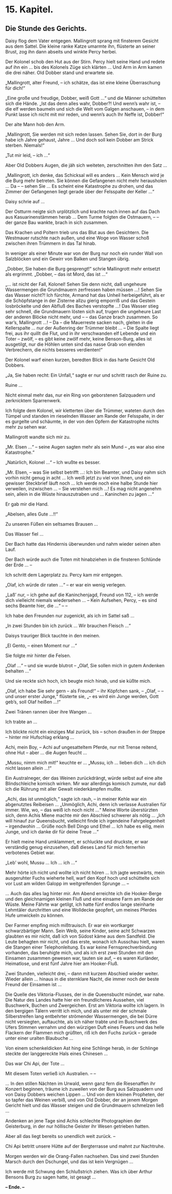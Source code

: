 15\. Kapitel.
=============
Die Stunde des Gerichts.
------------------------

Daisy flog dem Vater entgegen. Mallingrott sprang mit finsterem Gesicht aus dem
Sattel. Die kleine ranke Katze umarmte ihn, flüsterte an seiner Brust, zog ihn
dann abseits und winkte Percy herbei.

Der Kolonel schob den Hut aus der Stirn. Percy hielt seine Hand und redete auf
ihn ein … bis des Kolonels Züge sich klärten … Und Arm in Arm kamen die drei
näher. Old Dobber stand und erwartete sie.

„Mallingrott, alter Freund, – ich schätze, das ist eine kleine Überraschung für
dich!“

„Eine große und freudige, Dobber, weiß Gott …“ und die Männer schüttelten sich
die Hände. „Ist das denn alles wahr, Dobber?! Und wenn’s wahr ist, – die elf
werden baumeln und sich die Welt vom Galgen anschauen, – in dem Punkt lasse ich
nicht mit mir reden, und wenn’s auch Ihr Neffe ist, Dobber!“

Der alte Mann hob den Arm.

„Mallingrott, Sie werden mit sich reden lassen. Sehen Sie, dort in der Burg
habe ich Jahre gehaust, Jahre … Und doch soll kein Dobber am Strick sterben.
Niemals!“

„Tut mir leid, – ich …“

Aber Old Dobbers Augen, die jäh sich weiteten, zerschnitten ihm den Satz …

„Mallingrott, ich denke, das Schicksal will es anders … Kein Mensch wird je die
Burg mehr betreten. Sie können die Gefangenen nicht mehr herausholen … Da – –
sehen Sie … Es scheint eine Katastrophe zu drohen, und das Zimmer der
Gefangenen liegt gerade über der Felsspalte der Keller …“

Daisy schrie auf …

Der Ostturm neigte sich urplötzlich und krachte nach innen auf das Dach aus
Kasuarinenstämmen herab … Dem Turme folgten die Ostmauern, – – der ganze Bau
wankte, brach in sich zusammen.

Das Krachen und Poltern trieb uns das Blut aus den Gesichtern. Die Westmauer
rutschte nach außen, und eine Woge von Wasser schoß zwischen ihren Trümmern in
das Tal hinab.

In weniger als einer Minute war von der Burg nur noch ein runder Wall von
Salzblöcken und ein Gewirr von Balken und Stangen übrig.

„Dobber, Sie haben die Burg gesprengt!“ schrie Mallingrott mehr entsetzt als
ergrimmt. „Dobber, – das ist Mord, das ist …“

„… ist nicht der Fall, Kolonel! Sehen Sie denn nicht, daß ungeheure
Wassermengen die Grundmauern zerfressen haben müssen …! Sehen Sie das Wasser
nicht?! Ich fürchte, Armand hat das Unheil herbeigeführt, als er die
Schöpfstange in der Zisterne allzu gierig emporriß und das Gestein losbröckelte
und den Abfluß des Baches verstopfte …! Das Wasser stieg sehr schnell, die
Grundmauern lösten sich auf, trugen die ungeheure Last der anderen Blöcke nicht
mehr, und – – das Ganze brach zusammen. So war’s, Mallingrott …! – Da – die
Mauerreste sacken nach, gleiten in die Kellerspalte … nur der Außenring der
Trümmer bleibt … – Die Spalte liegt frei, aus ihr quillt die Flut, und in ihr
verschwanden elf Lebende und ein Toter – zwölf, – es gibt keine zwölf mehr,
keine Benson-Burg, alles ist ausgetilgt, nur die Höhlen unten sind das nasse
Grab von elenden Verbrechern, die nichts besseres verdienten!“

Der Kolonel warf einen kurzen, beredten Blick in das harte Gesicht Old Dobbers.

„Ja, Sie haben recht: Ein Unfall,“ sagte er nur und schritt rasch der Ruine zu.

Ruine …

Nicht einmal mehr das, nur ein Ring von geborstenen Salzquadern und zerknicktem
Sparrenwerk.

Ich folgte dem Kolonel, wir kletterten über die Trümmer, wateten durch den
Tümpel und standen im rieselnden Wasser am Rande der Felsspalte, in der es
gurgelte und schäumte, in der von den Opfern der Katastrophe nichts mehr zu
sehen war.

Mallingrott wandte sich mir zu.

„Mr. Elsen …“ – seine Augen sagten mehr als sein Mund – „es war also eine
Katastrophe.“

„Natürlich, Kolonel …“ – Ich wußte es besser.

„Mr. Elsen, – was Sie selbst betrifft …: Ich bin Beamter, und Daisy nahm sich
vorhin nicht genug in acht … Ich weiß jetzt zu viel von Ihnen, und ein gewisser
Steckbrief läuft noch … Ich werde noch eine halbe Stunde hier verweilen,
inzwischen … – Sie verstehen mich …! Es mag nicht angenehm sein, allein in die
Wüste hinauszutraben und … Kaninchen zu jagen …“

Er gab mir die Hand.

„Abelsen, alles Gute …!!“

Zu unseren Füßen ein seltsames Brausen …

Das Wasser fiel …

Der Bach hatte das Hindernis überwunden und nahm wieder seinen alten Lauf.

Der Bach würde auch die Toten mit hinabziehen in die finsteren Schlünde der
Erde … –

Ich schritt dem Lagerplatz zu. Percy kam mir entgegen.

„Olaf, ich würde dir raten …“ – er war ein wenig verlegen.

„Laß’ nur, – ich gehe auf die Kaninchenjagd, Freund von 112, – ich werde dich
vielleicht niemals wiedersehen … – Kein Aufsehen, Percy, – es sind sechs Beamte
hier, die …“ – –

Ich habe den Freunden nur zugenickt, als ich im Sattel saß …

„In zwei Stunden bin ich zurück … Wir brauchen Fleisch …“

Daisys trauriger Blick tauchte in den meinen.

„El Gento, – einen Moment nur …“

Sie folgte mir hinter die Felsen.

„Olaf …“ – und sie wurde blutrot – „Olaf, Sie sollen mich in gutem Andenken
behalten …“

Und sie reckte sich hoch, ich beugte mich hinab, und sie küßte mich.

„Olaf, ich habe Sie sehr gern – als Freund!“ – ihr Köpfchen sank, – „Olaf, – –
und unser erster Junge,“ flüsterte sie, „– es wird ein Junge werden, Gott
geb’s, soll Olaf heißen …!“

Zwei Tränen rannen über ihre Wangen …

Ich trabte an …

Ich blickte nicht ein einziges Mal zurück, bis – schon draußen in der Steppe –
hinter mir Hufschlag erklang …

Achi, mein Boy, – Achi auf ungesatteltem Pferde, nur mit Trense reitend, ohne
Hut – aber … die Augen feucht …

„Mussu, nimm mich mit!“ keuchte er … „Mussu, ich … lieben dich … ich dich nicht
lassen allein …!“

Ein Australneger, der das Weinen zurückdrängt, würde selbst auf eine alte
Blindschleiche komisch wirken. Mir war allerdings komisch zumute, nur daß ich
die Rührung mit aller Gewalt niederkämpfen mußte.

„Achi, das ist unmöglich,“ sagte ich rauh, – in meiner Kehle war ein
abgenutztes Reibeisen … „Unmöglich, Achi, denn ich verlasse Australien für
immer. Wie, wo, – das weiß ich noch nicht …“ Meine Worte überstürzten sich,
denn Achis Miene machte mir den Abschied schwerer als nötig … „Ich will hinauf
zur Queensbucht, vielleicht finde ich irgendeine Fahrgelegenheit – irgendwohin
… Grüße noch Bell Dingo und Ethel … Ich habe es eilig, mein Junge, und ich
danke dir für deine Treue …“

Er hielt meine Hand umklammert, er schluckte und druckste, er war verständig
genug einzusehen, daß dieses Land für mich fernerhin verbotenes Gebiet war.

„Leb’ wohl, Mussu … Ich … ich …“

Mehr hörte ich nicht und wollte ich nicht hören … Ich jagte westwärts, mein
ausgeruhter Fuchs wieherte hell, warf den Kopf hoch und schüttelte sich vor
Lust am wilden Galopp im weitgreifenden Sprunge … –

… Auch das alles lag hinter mir. Am Abend erreichte ich die Hooker-Berge und
den gleichnamigen kleinen Fluß und eine einsame Farm am Rande der Wüste. Meine
Fährte war getilgt, ich hatte fünf endlos lange steinharte Lehmtäler
durchritten und eine Wolldecke geopfert, um meines Pferdes Hufe umwickeln zu
können.

Der Farmer empfing mich mißtrauisch. Er war ein wortkarger schwarzbärtiger
Mann. Sein Weib, seine Kinder, seine acht Schwarzen glaubten es mir nicht, daß
ich von Südost käme aus dem Sandfeld. Die Leute behagten mir nicht, und das
erste, wonach ich Ausschau hielt, waren die Stangen einer Telephonleitung. Es
war keine Fernsprechverbindung vorhanden, das beruhigte mich, und als ich erst
zwei Stunden mit den Einsamen zusammen gewesen war, tauten sie auf, – es waren
Kurländer, Heimatlose, und erst fünf Jahre hier am Hooker-Fluß.

Zwei Stunden, vielleicht drei, – dann mit kurzem Abschied wieder weiter. Wieder
allein … hinaus in die sternklare Nacht, die immer noch der beste Freund der
Einsamen ist …

Die Quelle des Viktoria-Flusses, der in die Queensbucht mündet, war nahe. Die
Natur des Landes hatte hier ein freundlicheres Aussehen, viel Buschwerk, Buchen
und Zwergeichen. Erst am Viktoria wollte ich lagern. In den bergigen Tälern
verritt ich mich, und als unter mir der schmale Silberstreifen lang entbehrter
strömender Wassermengen, die bei Dürre nicht versiegten, auftauchte, als ich
näher trabte und im Buschwerk des Ufers Stimmen vernahm und den würzigen Duft
eines Feuers und das helle Flackern der Flammen mich grüßten, riß ich den Fuchs
zurück – gerade unter einer uralten Blaubuche …

Von einem schenkeldicken Ast hing eine Schlinge herab, in der Schlinge steckte
der langgereckte Hals eines Chinesen …

Das war Chi Api, der Tote …

Mit diesem Toten verließ ich Australien. – –

… In den stillen Nächten im Urwald, wenn ganz fern die Riesenaffen ihr Konzert
beginnen, träume ich zuweilen von der Burg aus Salzquadern und von Daisy
Dobbers weichen Lippen … Und von dem kleinen Propheten, der so tapfer das
Weinen verbiß, und von Old Dobber, der an jenem Morgen Gericht hielt und das
Wasser steigen und die Grundmauern schmelzen ließ …

Andenken an jene Tage sind Achis schlechte Photographien der Geisterburg, in
der nur höllische Geister ihr Wesen getrieben hatten.

Aber all das liegt bereits so unendlich weit zurück. –

Chi Api betritt unsere Hütte auf der Bergterrasse und mahnt zur Nachtruhe.

Morgen werden wir die Orang-Fallen nachsehen. Das sind zwei Stunden Marsch
durch den Dschungel, und das ist kein Vergnügen …

Ich werde mit Schwung den Schlußstrich ziehen. Was ich über Arthur Bensons Burg
zu sagen hatte, ist gesagt …



__– Ende. –__

